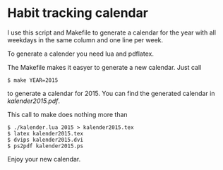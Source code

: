 
# Habit tracking calendar

I use this script and Makefile to generate a calendar for the year with
all weekdays in the same column and one line per week.

To generate a calender you need lua and pdflatex.

The Makefile makes it easyer to generate a new calendar.
Just call

    $ make YEAR=2015

to generate a calendar for 2015.
You can find the generated calendar in *kalender2015.pdf*.

This call to make does nothing more than

    $ ./kalender.lua 2015 > kalender2015.tex
    $ latex kalender2015.tex
    $ dvips kalender2015.dvi
    $ ps2pdf kalender2015.ps

Enjoy your new calendar.
